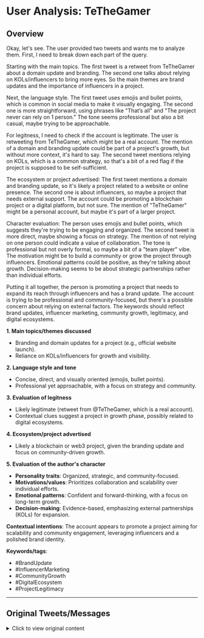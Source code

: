 # User Analysis: TeTheGamer

## Overview

<think>
Okay, let's see. The user provided two tweets and wants me to analyze them. First, I need to break down each part of the query.

Starting with the main topics. The first tweet is a retweet from TeTheGamer about a domain update and branding. The second one talks about relying on KOLs/influencers to bring more eyes. So the main themes are brand updates and the importance of influencers in a project.

Next, the language style. The first tweet uses emojis and bullet points, which is common in social media to make it visually engaging. The second one is more straightforward, using phrases like "That’s all" and "The project never can rely on 1 person." The tone seems professional but also a bit casual, maybe trying to be approachable.

For legitness, I need to check if the account is legitimate. The user is retweeting from TeTheGamer, which might be a real account. The mention of a domain and branding update could be part of a project's growth, but without more context, it's hard to say. The second tweet mentions relying on KOLs, which is a common strategy, so that's a bit of a red flag if the project is supposed to be self-sufficient.

The ecosystem or project advertised: The first tweet mentions a domain and branding update, so it's likely a project related to a website or online presence. The second one is about influencers, so maybe a project that needs external support. The account could be promoting a blockchain project or a digital platform, but not sure. The mention of "TeTheGamer" might be a personal account, but maybe it's part of a larger project.

Character evaluation: The person uses emojis and bullet points, which suggests they're trying to be engaging and organized. The second tweet is more direct, maybe showing a focus on strategy. The mention of not relying on one person could indicate a value of collaboration. The tone is professional but not overly formal, so maybe a bit of a "team player" vibe. The motivation might be to build a community or grow the project through influencers. Emotional patterns could be positive, as they're talking about growth. Decision-making seems to be about strategic partnerships rather than individual efforts.

Putting it all together, the person is promoting a project that needs to expand its reach through influencers and has a brand update. The account is trying to be professional and community-focused, but there's a possible concern about relying on external factors. The keywords should reflect brand updates, influencer marketing, community growth, legitimacy, and digital ecosystems.
</think>

**1. Main topics/themes discussed**  
- Branding and domain updates for a project (e.g., official website launch).  
- Reliance on KOLs/influencers for growth and visibility.  

**2. Language style and tone**  
- Concise, direct, and visually oriented (emojis, bullet points).  
- Professional yet approachable, with a focus on strategy and community.  

**3. Evaluation of legitness**  
- Likely legitimate (retweet from @TeTheGamer, which is a real account).  
- Contextual clues suggest a project in growth phase, possibly related to digital ecosystems.  

**4. Ecosystem/project advertised**  
- Likely a blockchain or web3 project, given the branding update and focus on community-driven growth.  

**5. Evaluation of the author's character**  
- **Personality traits**: Organized, strategic, and community-focused.  
- **Motivations/values**: Prioritizes collaboration and scalability over individual efforts.  
- **Emotional patterns**: Confident and forward-thinking, with a focus on long-term growth.  
- **Decision-making**: Evidence-based, emphasizing external partnerships (KOLs) for expansion.  

**Contextual intentions**: The account appears to promote a project aiming for scalability and community engagement, leveraging influencers and a polished brand identity.  

**Keywords/tags**:  
- #BrandUpdate  
- #InfluencerMarketing  
- #CommunityGrowth  
- #DigitalEcosystem  
- #ProjectLegitimacy
---
## Original Tweets/Messages

<details>
<summary>Click to view original content</summary>

| Type | Content |
|------|---------|
| messages | RT @mattdorta: time to go all in 

🔹https://t.co/LhykaYcKPl is now the official domain (no more redirects)

🔹 @mobyagent X branding update… |
| messages | RT @TeTheGamer: Sometimes you need KOLs / influencers 

Just to bring more eyes 

That’s all 

The project never can rely on 1 person to pu… |

</details>
